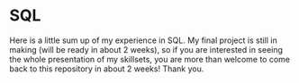 # SQL
Here is a little sum up of my experience in SQL. My final project is still in making (will be ready in about 2 weeks), so if you are interested in seeing the whole presentation of my skillsets, you are more than welcome to come back to this repository in about 2 weeks! Thank you.
